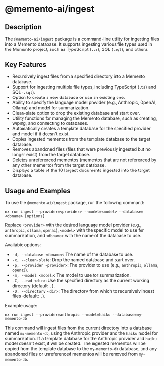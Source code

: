 # @memento-ai/ingest

## Description
The `@memento-ai/ingest` package is a command-line utility for ingesting files into a Memento database. It supports ingesting various file types used in the Memento project, such as TypeScript (`.ts`), SQL (`.sql`), and others.

## Key Features
- Recursively ingest files from a specified directory into a Memento database.
- Support for ingesting multiple file types, including TypeScript (`.ts`) and SQL (`.sql`).
- Option to create a new database or use an existing one.
- Ability to specify the language model provider (e.g., Anthropic, OpenAI, Ollama) and model for summarization.
- Clean-slate option to drop the existing database and start over.
- Utility functions for managing the Memento database, such as creating, wiping, and connecting to databases.
- Automatically creates a template database for the specified provider and model if it doesn't exist.
- Copies ingested mementos from the template database to the target database.
- Removes abandoned files (files that were previously ingested but no longer exist) from the target database.
- Deletes unreferenced mementos (mementos that are not referenced by any other memento) from the target database.
- Displays a table of the 10 largest documents ingested into the target database.

## Usage and Examples

To use the `@memento-ai/ingest` package, run the following command:

```
nx run ingest --provider=<provider> --model=<model> --database=<dbname> [options]
```

Replace `<provider>` with the desired language model provider (e.g., `anthropic`, `ollama`, `openai`), `<model>` with the specific model to use for summarization, and `<dbname>` with the name of the database to use.

Available options:

- `-d, --database <dbname>`: The name of the database to use.
- `-x, --clean-slate`: Drop the named database and start over.
- `-p, --provider <provider>`: The provider to use (e.g., `anthropic`, `ollama`, `openai`).
- `-m, --model <model>`: The model to use for summarization.
- `-C, --cwd <dir>`: Use the specified directory as the current working directory (default: `.`).
- `-D, --directory <dir>`: The directory from which to recursively ingest files (default: `.`).

Example usage:

```
nx run ingest --provider=anthropic --model=haiku --database=my-memento-db
```

This command will ingest files from the current directory into a database named `my-memento-db`, using the Anthropic provider and the `haiku` model for summarization. If a template database for the Anthropic provider and `haiku` model doesn't exist, it will be created. The ingested mementos will be copied from the template database to the `my-memento-db` database, and any abandoned files or unreferenced mementos will be removed from `my-memento-db`.

